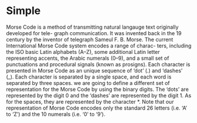 # Simple
Morse Code is a method of transmitting natural langauge text originally developed for tele- graph communication. It was invented back in the 19 century by the inventor of telegraph Sameul F. B. Morse. The current International Morse Code system encodes a range of charac- ters, including the ISO basic Latin alphabets (A–Z), some additional Latin letter representing accents, the Arabic numerals (0–9), and a small set of punctuations and procedural signals (known as prosigns). Each character is presented in Morse Code as an unique sequence of ‘dot’ (.) and ‘dashes’ (_). Each character is separated by a single space, and each word is separated by three spaces.  we are going to define a different set of representation for the Morse Code by using the binary digits. The ‘dots’ are represented by the digit 0 and the ‘dashes’ are represented by the digit 1. As for the spaces, they are represented by the character *. Note that our representation of Morse Code encodes only the standard 26 letters (i.e. ‘A’ to ‘Z’) and the 10 numerals (i.e. ‘0’ to ‘9’).
